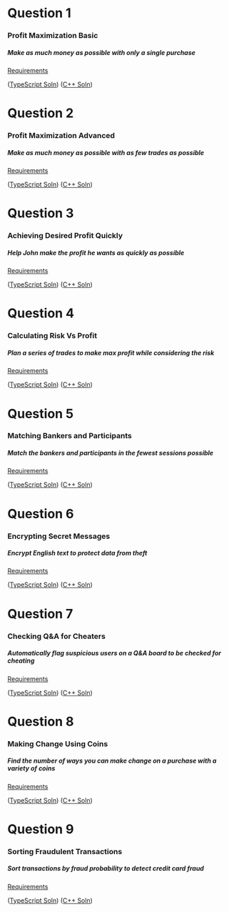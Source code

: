 # Question 1
### Profit Maximization Basic
##### Make as much money as possible with only a single purchase
[Requirements](./Q1.md)

([TypeScript Soln](../Solutions/TypeScript/Q1.ts)) ([C++ Soln](../Solutions/C++/Q1.cpp))

# Question 2
### Profit Maximization Advanced
##### Make as much money as possible with as few trades as possible
[Requirements](./Q2.md)

([TypeScript Soln](../Solutions/TypeScript/Q2.ts)) ([C++ Soln](../Solutions/C++/Q2.cpp))

# Question 3
### Achieving Desired Profit Quickly
##### Help John make the profit he wants as quickly as possible
[Requirements](./Q3.md)

([TypeScript Soln](../Solutions/TypeScript/Q3.ts)) ([C++ Soln](../Solutions/C++/Q3.cpp))

# Question 4
### Calculating Risk Vs Profit
##### Plan a series of trades to make max profit while considering the risk
[Requirements](./Q4.md)

([TypeScript Soln](../Solutions/TypeScript/Q4.ts)) ([C++ Soln](../Solutions/C++/Q4.cpp))

# Question 5
### Matching Bankers and Participants
##### Match the bankers and participants in the fewest sessions possible
[Requirements](./Q5.md)

([TypeScript Soln](../Solutions/TypeScript/Q5.ts)) ([C++ Soln](../Solutions/C++/Q5.cpp))

# Question 6
### Encrypting Secret Messages
##### Encrypt English text to protect data from theft
[Requirements](./Q6.md)

([TypeScript Soln](../Solutions/TypeScript/Q6.ts)) ([C++ Soln](../Solutions/C++/Q6.cpp))

# Question 7
### Checking Q&A for Cheaters
##### Automatically flag suspicious users on a Q&A board to be checked for cheating
[Requirements](./Q7.md)

([TypeScript Soln](../Solutions/TypeScript/Q7.ts)) ([C++ Soln](../Solutions/C++/Q7.cpp))

# Question 8
### Making Change Using Coins
##### Find the number of ways you can make change on a purchase with a variety of coins
[Requirements](./Q8.md)

([TypeScript Soln](../Solutions/TypeScript/Q8.ts)) ([C++ Soln](../Solutions/C++/Q8.cpp))

# Question 9
### Sorting Fraudulent Transactions
##### Sort transactions by fraud probability to detect credit card fraud
[Requirements](./Q9.md)

([TypeScript Soln](../Solutions/TypeScript/Q9.ts)) ([C++ Soln](../Solutions/C++/Q9.cpp))